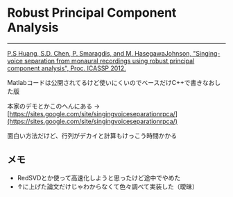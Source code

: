 # Robust Principal Component Analysis
--------------------------------------

[P.S Huang, S.D. Chen, P. Smaragdis, and M. HasegawaJohnson, "Singing-voice separation from monaural recordings using robust principal component analysis", Proc. ICASSP 2012.](http://www.mirlab.org/conference_papers/International_Conference/ICASSP%202012/pdfs/0000057.pdf)

Matlabコードは公開されてるけど使いにくいのでベースだけC++で書きなおした版

本家のデモとかこのへんにある -> [https://sites.google.com/site/singingvoiceseparationrpca/](https://sites.google.com/site/singingvoiceseparationrpca/)



面白い方法だけど、行列がデカイと計算もけっこう時間かかる

## メモ

* RedSVDとか使って高速化しようと思ったけど途中でやめた
* ↑に上げた論文だけじゃわからなくて色々調べて実装した（曖昧）